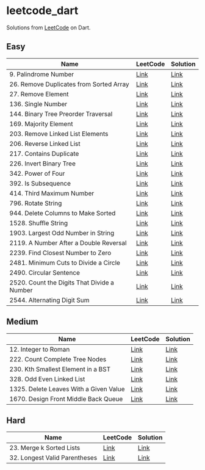 # leetcode_dart

Solutions from [LeetCode](https://leetcode.com) on Dart.

## Easy

| Name                                        | LeetCode                                                                     | Solution                                                      |
| ------------------------------------------- | ---------------------------------------------------------------------------- | ------------------------------------------------------------- |
| 9. Palindrome Number                        | [Link](https://leetcode.com/problems/palindrome-number/)                     | [Link](./lib/easy/palindrome_number.dart)                     |
| 26. Remove Duplicates from Sorted Array     | [Link](https://leetcode.com/problems/remove-duplicates-from-sorted-array/)   | [Link](./lib/easy/remove_duplicates_from_sorted_array.dart)   |
| 27. Remove Element                          | [Link](https://leetcode.com/problems/remove-element/)                        | [Link](./lib/easy/remove_element.dart)                        |
| 136. Single Number                          | [Link](https://leetcode.com/problems/single-number/)                         | [Link](./lib/easy/single_number.dart)                         |
| 144. Binary Tree Preorder Traversal         | [Link](https://leetcode.com/problems/binary-tree-preorder-traversal/)        | [Link](./lib/easy/binary_tree_preorder_traversal.dart)        |
| 169. Majority Element                       | [Link](https://leetcode.com/problems/majority-element/)                      | [Link](./lib/easy/majority_element.dart)                      |
| 203. Remove Linked List Elements            | [Link](https://leetcode.com/problems/remove-linked-list-elements/)           | [Link](./lib/easy/remove_linked_list_elements.dart)           |
| 206. Reverse Linked List                    | [Link](https://leetcode.com/problems/reverse-linked-list/)                   | [Link](./lib/easy/reverse_linked_list.dart)                   |
| 217. Contains Duplicate                     | [Link](https://leetcode.com/problems/contains-duplicate/)                    | [Link](./lib/easy/contains_duplicate.dart)                    |
| 226. Invert Binary Tree                     | [Link](https://leetcode.com/problems/invert-binary-tree/)                    | [Link](./lib/easy/invert_binary_tree.dart)                    |
| 342. Power of Four                          | [Link](https://leetcode.com/problems/power-of-four/)                         | [Link](./lib/easy/power_of_four.dart)                         |
| 392. Is Subsequence                         | [Link](https://leetcode.com/problems/is-subsequence/)                        | [Link](./lib/easy/is_subsequence.dart)                        |
| 414. Third Maximum Number                   | [Link](https://leetcode.com/problems/third-maximum-number/)                  | [Link](./lib/easy/third_maximum_number.dart)                  |
| 796. Rotate String                          | [Link](https://leetcode.com/problems/rotate-string/)                         | [Link](./lib/easy/rotate_string.dart)                         |
| 944. Delete Columns to Make Sorted          | [Link](https://leetcode.com/problems/delete-columns-to-make-sorted/)         | [Link](./lib/easy/delete_columns_to_make_sorted.dart)         |
| 1528. Shuffle String                        | [Link](https://leetcode.com/problems/shuffle-string/)                        | [Link](./lib/easy/shuffle_string.dart)                        |
| 1903. Largest Odd Number in String          | [Link](https://leetcode.com/problems/largest-odd-number-in-string/)          | [Link](./lib/easy/largest_odd_number_in_string.dart)          |
| 2119. A Number After a Double Reversal      | [Link](https://leetcode.com/problems/a-number-after-a-double-reversal/)      | [Link](./lib/easy/third_maximum_number.dart)                  |
| 2239. Find Closest Number to Zero           | [Link](https://leetcode.com/problems/find-closest-number-to-zero/)           | [Link](./lib/easy/find_closest_number_to_zero.dart)           |
| 2481. Minimum Cuts to Divide a Circle       | [Link](https://leetcode.com/problems/minimum-cuts-to-divide-a-circle/)       | [Link](./lib/easy/minimum_cuts_to_divide_a_circle.dart)       |
| 2490. Circular Sentence                     | [Link](https://leetcode.com/problems/circular-sentence/)                     | [Link](./lib/easy/circular_sentence.dart)                     |
| 2520. Count the Digits That Divide a Number | [Link](https://leetcode.com/problems/count-the-digits-that-divide-a-number/) | [Link](./lib/easy/count_the_digits_that_divide_a_number.dart) |
| 2544. Alternating Digit Sum                 | [Link](https://leetcode.com/problems/alternating-digit-sum/)                 | [Link](./lib/easy/alternating_digit_sum.dart)                 |

## Medium

| Name                                   | LeetCode                                                                | Solution                                                   |
| -------------------------------------- | ----------------------------------------------------------------------- | ---------------------------------------------------------- |
| 12. Integer to Roman                   | [Link](https://leetcode.com/problems/integer-to-roman/)                 | [Link](./lib/medium/integer_to_roman.dart)                 |
| 222. Count Complete Tree Nodes         | [Link](https://leetcode.com/problems/count-complete-tree-nodes/)        | [Link](./lib/medium/count_complete_tree_nodes.dart)        |
| 230. Kth Smallest Element in a BST     | [Link](https://leetcode.com/problems/kth-smallest-element-in-a-bst/)    | [Link](./lib/medium/kth_smallest_element_in_a_bst.dart)    |
| 328. Odd Even Linked List              | [Link](https://leetcode.com/problems/odd-even-linked-list/)             | [Link](./lib/medium/odd_even_linked_list.dart)             |
| 1325. Delete Leaves With a Given Value | [Link](https://leetcode.com/problems/delete-leaves-with-a-given-value/) | [Link](./lib/medium/delete_leaves_with_a_given_value.dart) |
| 1670. Design Front Middle Back Queue   | [Link](https://leetcode.com/problems/design-front-middle-back-queue/)   | [Link](./lib/medium/design_front_middle_back_queue.dart)   |

## Hard

| Name                          | LeetCode                                                         | Solution                                          |
| ----------------------------- | ---------------------------------------------------------------- | ------------------------------------------------- |
| 23. Merge k Sorted Lists      | [Link](https://leetcode.com/problems/merge-k-sorted-lists/)      | [Link](./lib/hard/merge_k_sorted_lists.dart)      |
| 32. Longest Valid Parentheses | [Link](https://leetcode.com/problems/longest-valid-parentheses/) | [Link](./lib/hard/longest_valid_parentheses.dart) |
